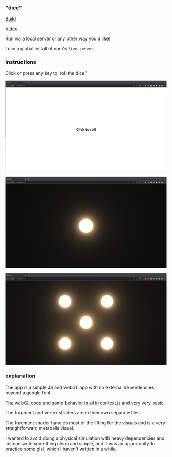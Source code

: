 ### "dice"

[Build](https://git.bryan.ma/dice/index.html)

[Video](https://github.com/whoisbma/dice/blob/master/assets/video.mp4?raw=true)

Run via a local server or any other way you'd like!

I use a global install of npm's `live-server`.

### instructions

Click or press any key to 'roll the dice.'

![CTA](/assets/0.png)

![a rolled die](/assets/1.png)

![another rolled die](/assets/2.png)

### explanation

The app is a simple JS and webGL app with no external dependencies beyond a google font.

The webGL code and some behavior is all in context.js and very very basic.

The fragment and vertex shaders are in their own separate files.

The fragment shader handles most of the lifting for the visuals and is a very straightforward metaballs visual.

I wanted to avoid doing a physical simulation with heavy dependencies and instead write something clean and simple, and it was an opportunity to practice some glsl, which I haven't written in a while.